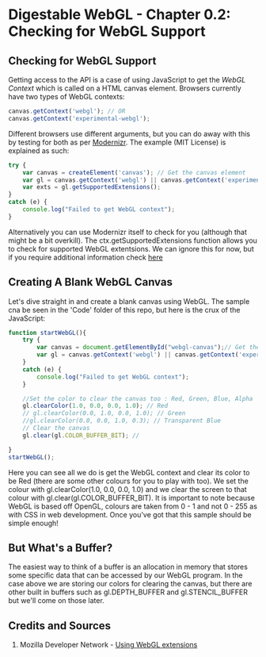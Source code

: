 # Digestable WebGL - Chapter 0.2: Checking for WebGL Support

## Checking for WebGL Support
Getting access to the API is a case of using JavaScript to get the *WebGL Context* which is called on a HTML canvas element. Browsers currently have two types of WebGL contexts:

```javascript
canvas.getContext('webgl'); // OR
canvas.getContext('experimental-webgl');
```

Different browsers use different arguments, but you can do away with this by testing for both as per [Modernizr](https://github.com/Modernizr/Modernizr/blob/master/feature-detects/webgl/extensions.js). The example (MIT License) is explained as such:

```javascript
try {
    var canvas = createElement('canvas'); // Get the canvas element
    var gl = canvas.getContext('webgl') || canvas.getContext('experimental-webgl');
    var exts = gl.getSupportedExtensions();
}
catch (e) {
    console.log("Failed to get WebGL context");
}
```

Alternatively you can use Modernizr itself to check for you (although that might be a bit overkill). The ctx.getSupportedExtensions function allows you to check for supported WebGL extentsions. We can ignore this for now, but if you require additional information check [here](https://developer.mozilla.org/en-US/docs/Web/API/WebGL_API/Using_Extensions)

## Creating A Blank WebGL Canvas

Let's dive straight in and create a blank canvas using WebGL. The sample cna be seen in the 'Code' folder of this repo, but here is the crux of the JavaScript:

```javascript
function startWebGL(){
    try {
        var canvas = document.getElementById("webgl-canvas");// Get the canvas element
        var gl = canvas.getContext('webgl') || canvas.getContext('experimental-webgl');
    }
    catch (e) {
        console.log("Failed to get WebGL context");
    }

    //Set the color to clear the canvas too : Red, Green, Blue, Alpha
    gl.clearColor(1.0, 0.0, 0.0, 1.0); // Red
    // gl.clearColor(0.0, 1.0, 0.0, 1.0); // Green
    //gl.clearColor(0.0, 0.0, 1.0, 0.3); // Transparent Blue
    // Clear the canvas
    gl.clear(gl.COLOR_BUFFER_BIT); //

}
startWebGL();
```
Here you can see all we do is get the WebGL context and clear its color to be Red (there are some other colours for you to play with too). We set the colour with gl.clearColor(1.0, 0.0, 0.0, 1.0) and we clear the screen to that colour with gl.clear(gl.COLOR_BUFFER_BIT). It is important to note because WebGL is based off OpenGL, colours are taken from 0 - 1 and not 0 - 255 as with CSS in web development. Once you've got that this sample should be simple enough!

## But What's a Buffer?
The easiest way to think of a buffer is an allocation in memory that stores some specific data that can be accessed by our WebGL program. In the case above we are storing our colors for clearing the canvas, but there are other built in buffers such as gl.DEPTH_BUFFER and gl.STENCIL_BUFFER but we'll come on those later.


## Credits and Sources

1. Mozilla Developer Network - [Using WebGL extensions]( https://developer.mozilla.org/en-US/docs/Web/API/WebGL_API/Using_Extensions)
